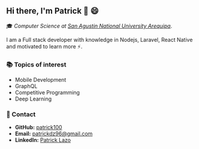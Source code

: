 ## Hi there, I'm Patrick 👋 😄 

🎓 _Computer Science at [San Agustin National University Arequipa](https://www.unsa.edu.pe/en/)_.

I am a Full stack developer with knowledge in Nodejs, Laravel, React Native and motivated to learn more ⚡.

<!--
![patrick's github stats](https://github-readme-stats.vercel.app/api?username=patrick100&show_icons=true)

### 💻 Programming 
![Top Langs](https://github-readme-stats.vercel.app/api/top-langs/?username=patrick100&hide=c)
-->

### 📚 Topics of interest 
- Mobile Development 
- GraphQL
- Competitive Programming 
- Deep Learning 


### 📨 Contact
- **GitHub:** [patrick100](https://github.com/patrick100)
- **Email:** [patrickdz96@gmail.com](mailto:patrickdz96@gmail.com)
- **LinkedIn:** [Patrick Lazo](https://www.linkedin.com/in/patrick-lazo/)

<!--
**patrick100/patrick100** is a ✨ _special_ ✨ repository because its `README.md` (this file) appears on your GitHub profile.

Here are some ideas to get you started:

- 🔭 I’m currently working on ...
- 🌱 I’m currently learning ...
- 👯 I’m looking to collaborate on ...
- 🤔 I’m looking for help with ...
- 💬 Ask me about ...
- 📫 How to reach me: ...
- 😄 Pronouns: ...
- ⚡ Fun fact: ...
-->
